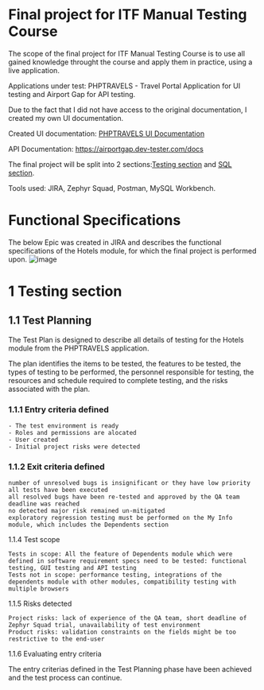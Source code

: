 # Final project for ITF Manual Testing Course

The scope of the final project for ITF Manual Testing Course is to use all gained knowledge throught the course and apply them in practice, using a live application.

Applications under test: PHPTRAVELS - Travel Portal Application for UI testing and Airport Gap for API testing.

Due to the fact that I did not have access to the original documentation, I created my own UI documentation.

Created UI documentation: [PHPTRAVELS UI Documentation](https://github.com/Roxana15/manual_testing_project/blob/main/ItFactory%20Project/PHPTRAVELS%20UI%20Documentation.pdf) 

API Documentation: https://airportgap.dev-tester.com/docs

The final project will be split into 2 sections:[Testing section](#testing-section) and [SQL section](#sql-section).

Tools used: JIRA, Zephyr Squad, Postman, MySQL Workbench.

# Functional Specifications

The below Epic was created in JIRA and describes the functional specifications of the Hotels module, for which the final project is performed upon.
![image](https://user-images.githubusercontent.com/129737373/233799320-5d038303-079d-4de6-aede-be290e246b14.png)

# 1 Testing section

## 1.1 Test Planning

The Test Plan is designed to describe all details of testing for the Hotels module from the PHPTRAVELS application.

The plan identifies the items to be tested, the features to be tested, the types of testing to be performed, the personnel responsible for testing, the resources and schedule required to complete testing, and the risks associated with the plan.

### 1.1.1 Entry criteria defined

    - The test environment is ready
    - Roles and permissions are alocated
    - User created
    - Initial project risks were detected

### 1.1.2 Exit criteria defined

    number of unresolved bugs is insignificant or they have low priority
    all tests have been executed
    all resolved bugs have been re-tested and approved by the QA team
    deadline was reached
    no detected major risk remained un-mitigated
    exploratory regression testing must be performed on the My Info module, which includes the Dependents section

1.1.4 Test scope

    Tests in scope: All the feature of Dependents module which were defined in software requirement specs need to be tested: functional testing, GUI testing and API testing
    Tests not in scope: performance testing, integrations of the dependents module with other modules, compatibility testing with multiple browsers

1.1.5 Risks detected

    Project risks: lack of experience of the QA team, short deadline of Zephyr Squad trial, unavailability of test environment
    Product risks: validation constraints on the fields might be too restrictive to the end-user

1.1.6 Evaluating entry criteria

The entry criterias defined in the Test Planning phase have been achieved and the test process can continue.
